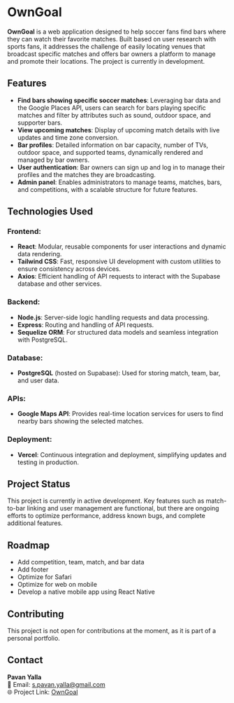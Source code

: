 # OwnGoal

**OwnGoal** is a web application designed to help soccer fans find bars where they can watch their favorite matches. Built based on user research with sports fans, it addresses the challenge of easily locating venues that broadcast specific matches and offers bar owners a platform to manage and promote their locations. The project is currently in development.

## Features

- **Find bars showing specific soccer matches**: Leveraging bar data and the Google Places API, users can search for bars playing specific matches and filter by attributes such as sound, outdoor space, and supporter bars.
- **View upcoming matches**: Display of upcoming match details with live updates and time zone conversion.
- **Bar profiles**: Detailed information on bar capacity, number of TVs, outdoor space, and supported teams, dynamically rendered and managed by bar owners.
- **User authentication**: Bar owners can sign up and log in to manage their profiles and the matches they are broadcasting.
- **Admin panel**: Enables administrators to manage teams, matches, bars, and competitions, with a scalable structure for future features.

## Technologies Used

### Frontend:
- **React**: Modular, reusable components for user interactions and dynamic data rendering.
- **Tailwind CSS**: Fast, responsive UI development with custom utilities to ensure consistency across devices.
- **Axios**: Efficient handling of API requests to interact with the Supabase database and other services.

### Backend:
- **Node.js**: Server-side logic handling requests and data processing.
- **Express**: Routing and handling of API requests.
- **Sequelize ORM**: For structured data models and seamless integration with PostgreSQL.

### Database:
- **PostgreSQL** (hosted on Supabase): Used for storing match, team, bar, and user data.

### APIs:
- **Google Maps API**: Provides real-time location services for users to find nearby bars showing the selected matches.

### Deployment:
- **Vercel**: Continuous integration and deployment, simplifying updates and testing in production.

## Project Status

This project is currently in active development. Key features such as match-to-bar linking and user management are functional, but there are ongoing efforts to optimize performance, address known bugs, and complete additional features.

## Roadmap

- Add competition, team, match, and bar data
- Add footer
- Optimize for Safari
- Optimize for web on mobile
- Develop a native mobile app using React Native

## Contributing

This project is not open for contributions at the moment, as it is part of a personal portfolio.

## Contact

**Pavan Yalla**  
📧 Email: [s.pavan.yalla@gmail.com](mailto:s.pavan.yalla@gmail.com)  
🌐 Project Link: [OwnGoal](https://owngoalproject.com)
